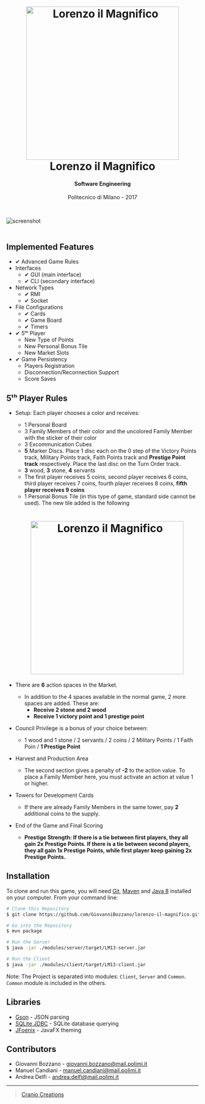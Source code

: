 <h1 align="center">
	<img src="../master/images/cover.png?raw=true" alt="Lorenzo il Magnifico" width="400">
	<br />
	Lorenzo il Magnifico
	<br />
</h1>
<h4 align="center">Software Engineering</h4>
<p align="center">
	Politecnico di Milano - 2017
</p>
<br />

![screenshot](../master/images/demo.gif?raw=true)
<br />
<br />

## Implemented Features
* ✔ Advanced Game Rules
* Interfaces
	- ✔ GUI (main interface)
	- ✔ CLI (secondary interface)
* Network Types
	- ✔ RMI
	- ✔ Socket
* File Configurations
	- ✔ Cards
	- ✔ Game Board
	- ✔ Timers
* ✔ 5ᵗʰ Player
	- New Type of Points
	- New Personal Bonus Tile
	- New Market Slots
* ✔ Game Persistency
	- Players Registration
	- Disconnection/Reconnection Support
	- Score Saves
	
## 5ᵗʰ Player Rules

* Setup: Each player chooses a color and receives:
	- 1 Personal Board
	- 3 Family Members of their color and the uncolored Family Member with the sticker of their color
	- 3 Excommunication Cubes 
	- **5** Marker Discs. Place 1 disc each on the 0 step of the Victory Points track, Military Points track, Faith Points track and 	**Prestige Point track** respectively. Place the last disc on the Turn Order track.
	- **3** wood, **3** stone, **4** servants
	- The first player receives 5 coins, second player receives 6 coins, third player receives 7 coins, fourth player receives 8 		coins, **fifth player receives 9 coins**
	- 1 Personal Bonus Tile (in this type of game, standard side cannot be used). The new tile added is the following
	<h1 align="center">
	<img src="../master/images/new_tiles.png?raw=true" alt="Lorenzo il Magnifico" width="400">	
	
* There are **6** action spaces in the Market. 
	- In addition to the 4 spaces available in the normal game, 2 more spaces are added. These are:
		- **Receive 2 stone and 2 wood**
		- **Receive 1 victory point and 1 prestige point**

* Council Privilege is a bonus of your choice between:
	- 1 wood and 1 stone / 2 servants / 2 coins / 2 Military Points / 1 Faith Poin / **1 Prestige Point**

* Harvest and Production Area 
	- The second section gives a penalty of **-2** to the action value. To place a Family Member here, you must activate an action 		at value 1 or higher. 

* Towers for Development Cards 
	- If there are already Family Members in the same tower, pay **2** additional coins to the supply.

* End of the Game and Final Scoring 
	- **Prestige Strength: If there is a tie between first players, they all gain 2x Prestige Points. If there is a tie between 		second players, they all gain 1x Prestige Points, while first player keep gaining 2x Prestige Points.**
	
## Installation
To clone and run this game, you will need [Git](https://git-scm.com/), [Maven](https://maven.apache.org/) and [Java 8](http://www.oracle.com/technetwork/java/javase/downloads/) installed on your computer. From your command line:
```bash
# Clone this Repository
$ git clone https://github.com/GiovanniBozzano/lorenzo-il-magnifico.git

# Go into the Repository
$ mvn package

# Run the Server
$ java -jar ./modules/server/target/LM13-server.jar

# Run the Client
$ java -jar ./modules/client/target/LM13-client.jar
```
Note: The Project is separated into modules: `Client`, `Server` and `Common`.
`Common` module is included in the others.

## Libraries
- [Gson](https://github.com/google/gson/) - JSON parsing
- [SQLite JDBC](https://bitbucket.org/xerial/sqlite-jdbc/) - SQLite database querying
- [JFoenix](https://github.com/jfoenixadmin/JFoenix/) - JavaFX theming

## Contributors
- Giovanni Bozzano - giovanni.bozzano@mail.polimi.it
- Manuel Candiani - manuel.candiani@mail.polimi.it
- Andrea Delfi - andrea.delfi@mail.polimi.it

---
> [Cranio Creations](http://www.craniocreations.it/)
